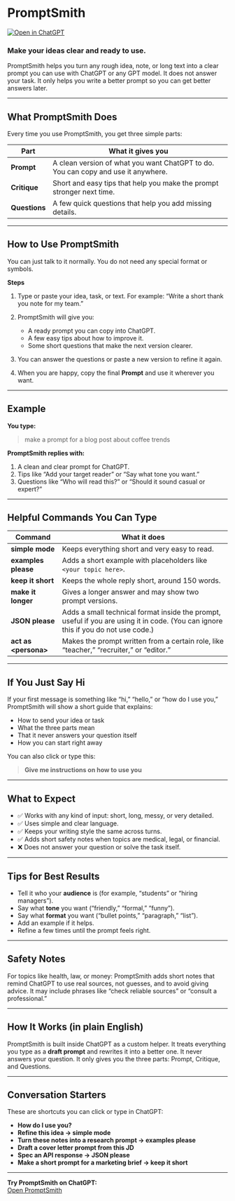 # PromptSmith
[![Open in ChatGPT](https://img.shields.io/badge/Open_in-ChatGPT-00A67E?style=for-the-badge&logo=openai&logoColor=white)](https://chatgpt.com/g/g-68818a2cd4488191966c00f02ab55cc5-promptsmith)

### Make your ideas clear and ready to use.

PromptSmith helps you turn any rough idea, note, or long text into a clear prompt you can use with ChatGPT or any GPT model.
It does not answer your task.
It only helps you write a better prompt so you can get better answers later.

---

## What PromptSmith Does

Every time you use PromptSmith, you get three simple parts:

| Part | What it gives you |
| --- | --- |
| **Prompt** | A clean version of what you want ChatGPT to do. You can copy and use it anywhere. |
| **Critique** | Short and easy tips that help you make the prompt stronger next time. |
| **Questions** | A few quick questions that help you add missing details. |


---

## How to Use PromptSmith

You can just talk to it normally.
You do not need any special format or symbols.

**Steps**

1. Type or paste your idea, task, or text.
   For example: “Write a short thank you note for my team.”
2. PromptSmith will give you:

   * A ready prompt you can copy into ChatGPT.
   * A few easy tips about how to improve it.
   * Some short questions that make the next version clearer.
3. You can answer the questions or paste a new version to refine it again.
4. When you are happy, copy the final **Prompt** and use it wherever you want.

---

## Example

**You type:**

> make a prompt for a blog post about coffee trends

**PromptSmith replies with:**

1. A clean and clear prompt for ChatGPT.
2. Tips like “Add your target reader” or “Say what tone you want.”
3. Questions like “Who will read this?” or “Should it sound casual or expert?”

---

## Helpful Commands You Can Type

| Command                    | What it does                                                                                                                       |
| -------------------------- | ---------------------------------------------------------------------------------------------------------------------------------- |
| **simple mode**            | Keeps everything short and very easy to read.                                                                                      |
| **examples please**        | Adds a short example with placeholders like `<your topic here>`.                                                                   |
| **keep it short**          | Keeps the whole reply short, around 150 words.                                                                                     |
| **make it longer**         | Gives a longer answer and may show two prompt versions.                                                                            |
| **JSON please**            | Adds a small technical format inside the prompt, useful if you are using it in code. (You can ignore this if you do not use code.) |
| **act as &lt;persona&gt;** | Makes the prompt written from a certain role, like “teacher,” “recruiter,” or “editor.”                                            |

---

## If You Just Say Hi

If your first message is something like “hi,” “hello,” or “how do I use you,”
PromptSmith will show a short guide that explains:

* How to send your idea or task
* What the three parts mean
* That it never answers your question itself
* How you can start right away

You can also click or type this:

> **Give me instructions on how to use you**

---


## What to Expect

- ✅ Works with any kind of input: short, long, messy, or very detailed.
- ✅ Uses simple and clear language.
- ✅ Keeps your writing style the same across turns.
- ✅ Adds short safety notes when topics are medical, legal, or financial.
- ❌ Does not answer your question or solve the task itself.

---

## Tips for Best Results

* Tell it who your **audience** is (for example, “students” or “hiring managers”).
* Say what **tone** you want (“friendly,” “formal,” “funny”).
* Say what **format** you want (“bullet points,” “paragraph,” “list”).
* Add an example if it helps.
* Refine a few times until the prompt feels right.

---

## Safety Notes

For topics like health, law, or money:
PromptSmith adds short notes that remind ChatGPT to use real sources, not guesses, and to avoid giving advice.
It may include phrases like “check reliable sources” or “consult a professional.”

---

## How It Works (in plain English)

PromptSmith is built inside ChatGPT as a custom helper.
It treats everything you type as a **draft prompt** and rewrites it into a better one.
It never answers your question.
It only gives you the three parts: Prompt, Critique, and Questions.

---

## Conversation Starters

These are shortcuts you can click or type in ChatGPT:

* **How do I use you?**
* **Refine this idea → simple mode**
* **Turn these notes into a research prompt → examples please**
* **Draft a cover letter prompt from this JD**
* **Spec an API response → JSON please**
* **Make a short prompt for a marketing brief → keep it short**

---

**Try PromptSmith on ChatGPT:**  
[Open PromptSmith](https://chatgpt.com/g/g-68818a2cd4488191966c00f02ab55cc5-promptsmith)
